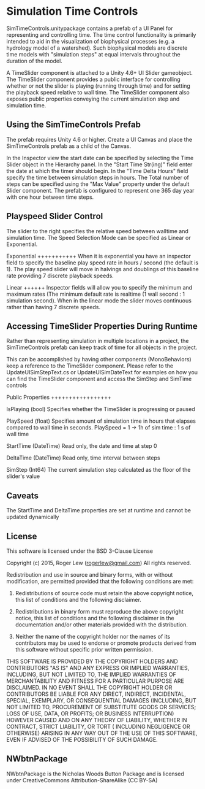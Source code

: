 
Simulation Time Controls
========================

SimTimeControls.unitypackage contains a prefab of a UI Panel for representing
and controlling time. The time control functionality is primarily intended to
aid in the visualization of biophysical processes (e.g. a hydrology model of a
watershed). Such biophysical models are discrete time models with "simulation
steps" at equal intervals throughout the duration of the model.

A TimeSlider component is attached to a Unity 4.6+ UI Slider gameobject. The 
TimeSlider component provides a public interface for controlling whether or not
the slider is playing (running through time) and for setting the playback speed
relative to wall time. The TimeSlider component also exposes public properties 
conveying the current simulation step and simulation time.

Using the SimTimeControls Prefab
--------------------------------
The prefab requires Unity 4.6 or higher. Create a UI Canvas and place the 
SimTimeControls prefab as a child of the Canvas.

In the Inspector view the start date can be specified by selecting the Time 
Slider object in the Hierarchy panel. In the "Start Time Str(ing)" field enter 
the date at which the timer should begin. In the "Time Delta Hours" field 
specify the time between simulation steps in hours. The Total number of steps 
can be specified using the "Max Value" property under the default Slider 
component. The prefab is configured to represent one 365 day year with one hour
between time steps.

Playspeed Slider Control
------------------------
The slider to the right specifies the relative speed between walltime and 
simulation time. The Speed Selection Mode can be specified as Linear or 
Exponential. 

Exponential
+++++++++++
When it is exponential you have an inspector field to specify the baseline play 
speed rate in hours / second (the default is 1). The play speed slider will move 
in halvings and doublings of this baseline rate providing 7 discrete playback 
speeds. 

Linear
++++++
Inspector fields will allow you to specify the minimum and maximum rates (The 
minimum default rate is realtime (1 wall second : 1 simulation second). When in 
the linear mode the slider moves continuous rather than having 7 discrete 
speeds.

Accessing TimeSlider Properties During Runtime
----------------------------------------------
Rather than representing simulation in multiple locations in a project, the
SimTimeControls prefab can keep track of time for all objects in the project.

This can be accomplished by having other components (MonoBehaviors) keep a
reference to the TimeSlider component. Please refer to the 
UpdateUISimStepText.cs or UpdateUISimDateText for examples on how you can find
the TimeSlider component and access the SimStep and SimTime controls

Public Properties
+++++++++++++++++

IsPlaying (bool)
    Specifies whether the TimeSlider is progressing or paused
 
PlaySpeed (float)
    Specifies amount of simulation time in hours that elapses compared to wall
    time in seconds. 
        PlaySpeed = 1 -> 1h of sim time  : 1 s of wall time

StartTime (DateTime)
    Read only, the date and time at step 0
    
DeltaTime (DateTime)
    Read only, time interval between steps
    
SimStep (Int64)
    The current simulation step calculated as the floor of the slider's value
    
Caveats
-------
The StartTime and DeltaTime properties are set at runtime and cannot be updated 
dynamically

License
-------
This software is licensed under the BSD 3-Clause License

Copyright (c) 2015, Roger Lew (rogerlew@gmail.com)
All rights reserved.

Redistribution and use in source and binary forms, with or without modification, 
are permitted provided that the following conditions are met:

1. Redistributions of source code must retain the above copyright notice, this 
   list of conditions and the following disclaimer.

2. Redistributions in binary form must reproduce the above copyright notice, 
   this list of conditions and the following disclaimer in the documentation 
   and/or other materials provided with the distribution.

3. Neither the name of the copyright holder nor the names of its contributors 
   may be used to endorse or promote products derived from this software without 
   specific prior written permission.

THIS SOFTWARE IS PROVIDED BY THE COPYRIGHT HOLDERS AND CONTRIBUTORS "AS IS" AND 
ANY EXPRESS OR IMPLIED WARRANTIES, INCLUDING, BUT NOT LIMITED TO, THE IMPLIED 
WARRANTIES OF MERCHANTABILITY AND FITNESS FOR A PARTICULAR PURPOSE ARE 
DISCLAIMED. IN NO EVENT SHALL THE COPYRIGHT HOLDER OR CONTRIBUTORS BE LIABLE FOR 
ANY DIRECT, INDIRECT, INCIDENTAL, SPECIAL, EXEMPLARY, OR CONSEQUENTIAL DAMAGES 
(INCLUDING, BUT NOT LIMITED TO, PROCUREMENT OF SUBSTITUTE GOODS OR SERVICES; 
LOSS OF USE, DATA, OR PROFITS; OR BUSINESS INTERRUPTION) HOWEVER CAUSED AND ON 
ANY THEORY OF LIABILITY, WHETHER IN CONTRACT, STRICT LIABILITY, OR TORT (
INCLUDING NEGLIGENCE OR OTHERWISE) ARISING IN ANY WAY OUT OF THE USE OF THIS 
SOFTWARE, EVEN IF ADVISED OF THE POSSIBILITY OF SUCH DAMAGE.


NWbtnPackage
------------

NWbtnPackage is the Nicholas Woods Button Package and is licensed under 
CreativeCommons Attribution-ShareAlike (CC BY-SA)